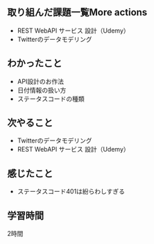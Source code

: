 ## 取り組んだ課題一覧More actions
- REST WebAPI サービス 設計（Udemy）
- Twitterのデータモデリング

## わかったこと
- API設計のお作法
- 日付情報の扱い方
- ステータスコードの種類
 
## 次やること
- Twitterのデータモデリング
- REST WebAPI サービス 設計（Udemy）

## 感じたこと
-  ステータスコード401は紛らわしすぎる

## 学習時間
2時間
